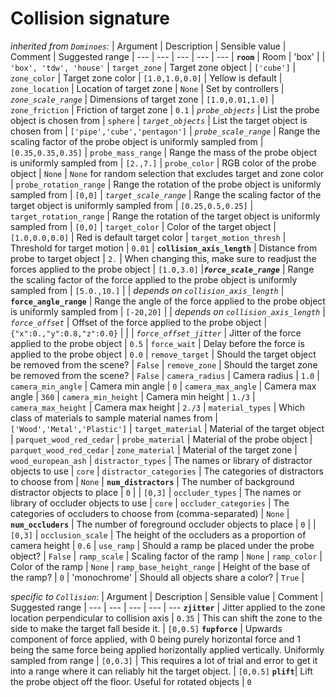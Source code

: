 # Collision signature

*inherited from `Dominoes`:*
| Argument | Description | Sensible value | Comment | Suggested range |
--- | --- | --- | --- | ---
| **`room`** | Room   | 'box'  | | `'box', 'tdw', 'house'`
| `target_zone` | Target zone object | `['cube']` 
| `zone_color` | Target zone color | `[1.0,1.0,0.0]` |  Yellow is default
| `zone_location` | Location of target zone | `None` | Set by controllers
| *`zone_scale_range`* | Dimensions of target zone | `[1.0,0.01,1.0]` 
| `zone_friction` | Friction of target zone | `0.1`
| *`probe_objects`* | List the probe object is chosen from | `sphere`
| *`target_objects`* | List the target object is chosen from | `['pipe','cube','pentagon']`
| *`probe_scale_range`* | Range the scaling factor of the probe object is uniformly sampled from | `[0.35,0.35,0.35]` 
| `probe_mass_range` | Range the mass of the probe object is uniformly sampled from | `[2.,7.]`
| `probe_color` | RGB color of the probe object | `None` | `None` for random selection that excludes target and zone color
| `probe_rotation_range` | Range the rotation of the probe object is uniformly sampled from  | `[0,0]`
| *`target_scale_range`* | Range the scaling factor of the target object is uniformly sampled from | `[0.25,0.5,0.25]`
| `target_rotation_range` | Range the rotation of the target object is uniformly sampled from | `[0,0]`
| `target_color` | Color of the target object | `[1.0,0.0,0.0]` | Red is default target color
| `target_motion_thresh` | Threshold for target motion  | `0.01`
| **`collision_axis_length`** | Distance from probe to target object | `2.` | When changing this, make sure to readjust the forces applied to the probe object | `[1.0,3.0]`
|***`force_scale_range`*** | Range the scaling factor of the force applied to the probe object is uniformly sampled from | `[5.0.,10.]` | | *depends on `collision_axis_length`*
| **`force_angle_range`** | Range the angle of the force applied to the probe object is uniformly sampled from | `[-20,20]` | | *depends on `collision_axis_length`*
| *`force_offset`* | Offset of the force applied to the probe object | `{"x":0.,"y":0.8,"z":0.0}` | | 
| *`force_offset_jitter`* | Jitter of the force applied to the probe object | `0.5`
| `force_wait` | Delay before the force is applied to the probe object | `0.0`
| `remove_target` | Should the target object be removed from the scene? | `False`
| `remove_zone` | Should the target zone be removed from the scene? | `False`
| `camera_radius` | Camera radius | `1.0`
| `camera_min_angle` | Camera min angle | `0`
| `camera_max_angle` | Camera max angle | `360`
| `camera_min_height` | Camera min height | `1./3`
| `camera_max_height` | Camera max height | `2./3`
| `material_types` | Which class of materials to sample material names from | `['Wood','Metal','Plastic']`
| `target_material` | Material of the target object | `parquet_wood_red_cedar`
| `probe_material` | Material of the probe object | `parquet_wood_red_cedar`
| `zone_material` | Material of the target zone | `wood_european_ash`
| `distractor_types` | The names or library of distractor objects to use | `core`
| `distractor_categories` | The categories of distractors to choose from | `None`
| **`num_distractors`** | The number of background distractor objects to place | `0` | | `[0,3]`
| `occluder_types` | The names or library of occluder objects to use | `core`
| `occluder_categories` | The categories of occluders to choose from (comma-separated) | `None`
| **`num_occluders`** | The number of foreground occluder objects to place | `0` | | `[0,3]`
| `occlusion_scale` | The height of the occluders as a proportion of camera height | `0.6`
| `use_ramp` | Should a ramp be placed under the probe object? | `False`
| `ramp_scale` | Scaling factor of the ramp | `None`
| `ramp_color` | Color of the ramp | `None`
| `ramp_base_height_range` | Height of the base of the ramp? | `0`
| 'monochrome' | Should all objects share a color? | `True` | 


*specific to `Collision`*:
| Argument | Description | Sensible value | Comment | Suggested range |
--- | --- | --- | --- | ---
**`zjitter`** | Jitter applied to the zone location perpendicular to collision axis | `0.35` | This can shift the zone to the side to make the target fall beside it. | `[0,0.5]`
**`fupforce`** | Upwards component of force applied, with 0 being purely horizontal force and 1 being the same force being applied horizontally applied vertically. Uniformly sampled from range | `[0,0.3]` | This requires a lot of trial and error to get it into a range where it can reliably hit the target object.  | `[0,0.5]`
**`plift`**| Lift the probe object off the floor. Useful for rotated objects | `0`